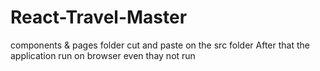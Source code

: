 # React-Travel-Master
components & pages folder cut and paste on the src folder 
After that the application run on browser even thay not run
